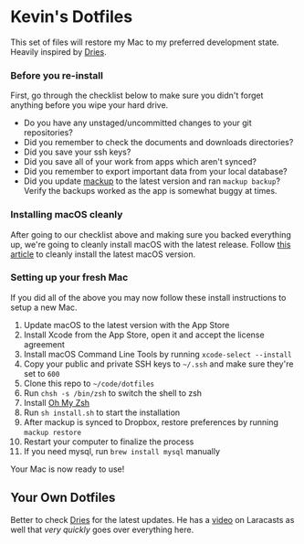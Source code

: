 # Kevin's Dotfiles

This set of files will restore my Mac to my preferred development state. Heavily inspired by [Dries](https://github.com/driesvints/dotfiles).

### Before you re-install

First, go through the checklist below to make sure you didn't forget anything before you wipe your hard drive.

- Do you have any unstaged/uncommitted changes to your git repositories?
- Did you remember to check the documents and downloads directories?
- Did you save your ssh keys?
- Did you save all of your work from apps which aren't synced?
- Did you remember to export important data from your local database?
- Did you update [mackup](https://github.com/lra/mackup) to the latest version and ran `mackup backup`? Verify the backups worked as the app is somewhat buggy at times.

### Installing macOS cleanly

After going to our checklist above and making sure you backed everything up, we're going to cleanly install macOS with the latest release. Follow [this article](https://www.imore.com/how-do-clean-install-macos) to cleanly install the latest macOS version.

### Setting up your fresh Mac

If you did all of the above you may now follow these install instructions to setup a new Mac.

1. Update macOS to the latest version with the App Store
1. Install Xcode from the App Store, open it and accept the license agreement
1. Install macOS Command Line Tools by running `xcode-select --install`
1. Copy your public and private SSH keys to `~/.ssh` and make sure they're set to `600`
1. Clone this repo to `~/code/dotfiles`
1. Run `chsh -s /bin/zsh` to switch the shell to zsh
1. Install [Oh My Zsh](https://github.com/robbyrussell/oh-my-zsh#getting-started)
1. Run `sh install.sh` to start the installation
1. After mackup is synced to Dropbox, restore preferences by running `mackup restore`
1. Restart your computer to finalize the process
1. If you need mysql, run `brew install mysql` manually

Your Mac is now ready to use!

## Your Own Dotfiles

Better to check [Dries](https://github.com/driesvints/dotfiles) for the latest updates. He has a [video](https://laracasts.com/series/guest-spotlight/episodes/1) on Laracasts as well that *very quickly* goes over everything here.
